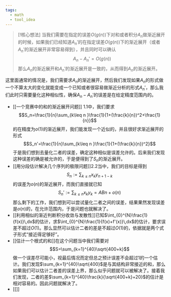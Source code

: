 ```yaml
---
tags:
  - math
  - tool_idea
---
```


> [!核心想法]
> 当我们需要在指定的误差$O(g(n))$下对和或者积分$A_n$做渐近展开的时候，如果我们已经知道$A_n'$的在指定误差$O(g(n))$下的渐近展开（或者$A_n'$的渐近展开非常容易得到），并且同时可以确认$$A_n-A_n'=O(g(n))$$那么$A_n$的渐近展开和$A_n'$的渐近展开是一致的，从而得到$A_n$的渐近展开。

这里面通常的情况是，我们需要求$A_n$的渐近展开，然后我们发现如果$A_n$的形式做一个不算太大的变化就能变成一个已知或者很容易做渐近分析的形式$A_n'$，那么我们此时只需要量化这种相似性，确保$A_n-A_n'$的误差是在给定精度范围内的。

* [[一个竞赛中的和的渐近展开问题]] 1.1中，我们要求$$S_n=\frac{1}{n}\sum_{k\leq n }\frac{1}{1+(\frac{k}{n})^2+\frac{1}{n}}$$的在精度为$o(1)$的渐近展开，我们能发现一个近似的，并且很好求渐近展开的形式$$S_n'=\frac{1}{n}\sum_{k\leq n }\frac{1}{1+(\frac{k}{n})^2}$$于是我们想到去量化二者的误差，确定这种相似是误差允许的。后来我们发现这种误差的确是被允许的，于是便得到了$S_n$的渐近展开。
* [[用分段估计解决几个序列的极限问题]]2.2当中，我们的目标是得到$$S_n:=\sum_{k\leq n}x_{k}y_{n+1-k}$$的误差为$o(n)$的渐近展开，而我们直接就已知$$S_n':=\sum_{k\leq n}x_ky_k=ABn+o(n)$$那么剩下的工作，我们想到可以尝试量化二者之间的误差，结果果然发现误差是$o(n)$的，在允许范围内，于是问题也就解决了。
* [[利用相似的渐近判断积分收敛与发散性]]已知$\int_{0}^{N}\frac{1}{f(x)}\,dx$的估计，求$\int_{0}^{N}\frac{1}{f(x)+f'(x)}\,dx$的估计，要求误差不超过$O(1)$。那么显然可以估计二者的差是不超过$O(1)$的，依据就是两个式子形式“接近得足够好”。
* [[估计一个根式的和]]在这个问题当中我们需要对$$S=\sum_{k=1}^{40}\sqrt{400+k}$$做一个误差尽可能小，视最后情况而定但总之预计误差不会超过1的一个估计。我们发现$\sum_{k=1}^{40}\sqrt{400}$是与其结构非常接近的和，那么如果我们可以估计二者差的误差上界，那么似乎问题就可以被解决了。接着我们发现，二者的差$\sum_{k=1}^{40}\frac{k}{\sqrt{400+k}+20}$的估计是相对容易的。因此问题就解决了。
* [[]]
